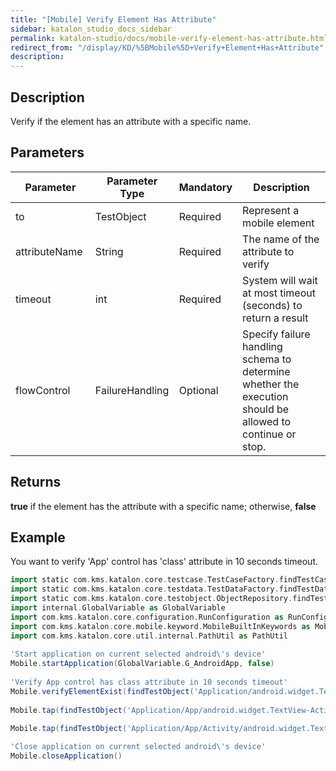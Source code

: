 ```yaml
---
title: "[Mobile] Verify Element Has Attribute" 
sidebar: katalon_studio_docs_sidebar
permalink: katalon-studio/docs/mobile-verify-element-has-attribute.html 
redirect_from: "/display/KD/%5BMobile%5D+Verify+Element+Has+Attribute" 
description: 
---
```

Description
-----------

Verify if the element has an attribute with a specific name.

Parameters
----------

<table><thead><tr><th>Parameter</th><th>Parameter Type</th><th>Mandatory</th><th>Description</th></tr></thead><tbody><tr><td><span>to</span></td><td><span>TestObject&nbsp;</span></td><td><span>Required</span></td><td><span>Represent a mobile element</span></td></tr><tr><td><span>attributeName&nbsp;</span></td><td><span>String&nbsp;</span></td><td><span>Required</span></td><td><span>The name of the attribute to verify</span></td></tr><tr><td><span>timeout&nbsp;</span></td><td><span>int</span></td><td><span>Required</span></td><td><span>System will wait at most timeout (seconds) to return a result</span></td></tr><tr><td><span>flowControl</span></td><td><span>FailureHandling</span></td><td><span>Optional</span></td><td><span>Spec</span><span>ify </span><a>failure handling</a><span> schema to determine whether the execution should be allowed to continue or stop.</span></td></tr></tbody></table>

Returns
-------

**true** if the element has the attribute with a specific name; otherwise, **false**

Example
-------

You want to verify 'App' control has 'class' attribute in 10 seconds timeout.

```groovy
import static com.kms.katalon.core.testcase.TestCaseFactory.findTestCase
import static com.kms.katalon.core.testdata.TestDataFactory.findTestData
import static com.kms.katalon.core.testobject.ObjectRepository.findTestObject
import internal.GlobalVariable as GlobalVariable
import com.kms.katalon.core.configuration.RunConfiguration as RunConfiguration
import com.kms.katalon.core.mobile.keyword.MobileBuiltInKeywords as Mobile
import com.kms.katalon.core.util.internal.PathUtil as PathUtil
 
'Start application on current selected android\'s device'
Mobile.startApplication(GlobalVariable.G_AndroidApp, false)
 
'Verify App control has class attribute in 10 seconds timeout'
Mobile.verifyElementExist(findTestObject('Application/android.widget.TextView - App'),'class', 10)
 
Mobile.tap(findTestObject('Application/App/android.widget.TextView-Activity'), 10)
 
Mobile.tap(findTestObject('Application/App/Activity/android.widget.TextView-Custom Dialog'), 10)

'Close application on current selected android\'s device'
Mobile.closeApplication()
```